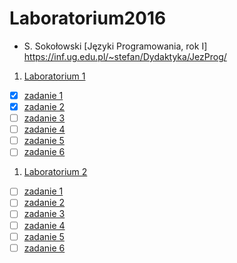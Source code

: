 # Laboratorium2016

* S. Sokołowski
  [Języki Programowania, rok I] https://inf.ug.edu.pl/~stefan/Dydaktyka/JezProg/

1. [Laboratorium 1](lab01)
  * [X] [zadanie 1](lab01/zad01.c)
  * [X] [zadanie 2](lab01/zad02.c)
  * [ ] [zadanie 3](lab01/zad03.c)
  * [ ] [zadanie 4](lab01/zad04.c)
  * [ ] [zadanie 5](lab01/zad05.c)
  * [ ] [zadanie 6](lab01/zad06.c)
1. [Laboratorium 2](lab02)
  * [ ] [zadanie 1](lab02/zad01.c)
  * [ ] [zadanie 2](lab02/zad02.c)
  * [ ] [zadanie 3](lab02/zad03.c)
  * [ ] [zadanie 4](lab02/zad04.c)
  * [ ] [zadanie 5](lab02/zad05.c)
  * [ ] [zadanie 6](lab02/zad06.c)
